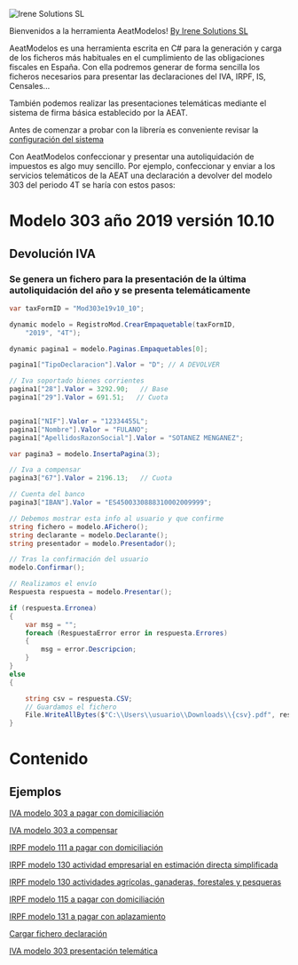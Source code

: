 ![Irene Solutions SL](http://www.irenesolutions.com/archive/img/logo-irene-solutions-transparent-sm.png)

Bienvenidos a la herramienta AeatModelos!
[By Irene Solutions SL](https://www.irenesolutions.com)

AeatModelos es una herramienta escrita en C# para la generación y carga de los ficheros más habituales en el cumplimiento de las obligaciones fiscales en España. Con ella podremos generar de forma sencilla los ficheros necesarios para presentar las declaraciones del IVA, IRPF, IS, Censales...

También podemos realizar las presentaciones telemáticas mediante el sistema de firma básica establecido por la AEAT.

Antes de comenzar a probar con la librería es conveniente revisar la [configuración del sistema](https://github.com/mdiago/AeatModelos/wiki/000-Archivo-de-configuraci%C3%B3n)

Con AeatModelos confeccionar y presentar una autoliquidación de impuestos es algo muy sencillo. Por ejemplo, confeccionar y enviar a los servicios telemáticos de la AEAT una declaración a devolver del modelo 303 del periodo 4T se haría con estos pasos:

# Modelo 303 año 2019 versión 10.10
## Devolución IVA 
### Se genera un fichero para la presentación de la última autoliquidación del año y se presenta telemáticamente

```C#
var taxFormID = "Mod303e19v10_10";

dynamic modelo = RegistroMod.CrearEmpaquetable(taxFormID,
    "2019", "4T");

dynamic pagina1 = modelo.Paginas.Empaquetables[0];

pagina1["TipoDeclaracion"].Valor = "D"; // A DEVOLVER

// Iva soportado bienes corrientes
pagina1["28"].Valor = 3292.90;   // Base
pagina1["29"].Valor = 691.51;   // Cuota


pagina1["NIF"].Valor = "12334455L";
pagina1["Nombre"].Valor = "FULANO";
pagina1["ApellidosRazonSocial"].Valor = "SOTANEZ MENGANEZ";

var pagina3 = modelo.InsertaPagina(3);

// Iva a compensar
pagina3["67"].Valor = 2196.13;   // Cuota

// Cuenta del banco
pagina3["IBAN"].Valor = "ES4500330888310002009999";

// Debemos mostrar esta info al usuario y que confirme
string fichero = modelo.AFichero();
string declarante = modelo.Declarante();
string presentador = modelo.Presentador();

// Tras la confirmación del usuario
modelo.Confirmar();

// Realizamos el envío
Respuesta respuesta = modelo.Presentar();

if (respuesta.Erronea) 
{
    var msg = "";
    foreach (RespuestaError error in respuesta.Errores)
    {
        msg = error.Descripcion;
    }
}
else 
{

    string csv = respuesta.CSV;
    // Guardamos el fichero
    File.WriteAllBytes($"C:\\Users\\usuario\\Downloads\\{csv}.pdf", respuesta.DatosPdf);
}

```

# Contenido

## Ejemplos

[IVA modelo 303 a pagar con domiciliación](https://github.com/mdiago/AeatModelos/wiki/001-Ejemplo:-IVA-Modelo-303-a%C3%B1o-2019-versi%C3%B3n-10.10-(Declaraci%C3%B3n-domiciliada))

[IVA modelo 303 a compensar](https://github.com/mdiago/AeatModelos/wiki/002-Ejemplo:-IVA-Modelo-303-a%C3%B1o-2019-versi%C3%B3n-10.10-(Declaraci%C3%B3n-a-compensar))

[IRPF modelo 111 a pagar con domiciliación](https://github.com/mdiago/AeatModelos/wiki/003-Ejemplo:-IRPF-Modelo-111-a%C3%B1o-2016-versi%C3%B3n-18)

[IRPF modelo 130 actividad empresarial en estimación directa simplificada ](https://github.com/mdiago/AeatModelos/wiki/004-Ejemplo:-IRPF-Pago-a-cuenta-estimaci%C3%B3n-directa-Modelo-130-a%C3%B1o-2015)

[IRPF modelo 130 actividades agrícolas, ganaderas, forestales y pesqueras](https://github.com/mdiago/AeatModelos/wiki/005-Ejemplo:-IRPF-Pago-a-cuenta-estimaci%C3%B3n-directa-Modelo-130-a%C3%B1o-2015-(Actividades-agr%C3%ADcolas,-ganaderas,-forestales-y-pesqueras))

[IRPF modelo 115 a pagar con domiciliación](https://github.com/mdiago/AeatModelos/wiki/006-Ejemplo:-Arrendamientos-inmuebles-urbanos-Modelo-115-a%C3%B1o-2015-versi%C3%B3n-1.3
)

[IRPF modelo 131 a pagar con aplazamiento](https://github.com/mdiago/AeatModelos/wiki/007-Ejemplo:-Pago-a-cuenta-IRPF-m%C3%B3dulos-Modelo-131-a%C3%B1o-2019-versi%C3%B3n-1.00)

[Cargar fichero declaración](https://github.com/mdiago/AeatModelos/wiki/008-Ejemplo:-Cargar-un-fichero-de-declaraci%C3%B3n)

[IVA modelo 303 presentación telemática](https://github.com/mdiago/AeatModelos/wiki/009-Ejemplo:-Modelo-303-4T-a-devolver-con-presentaci%C3%B3n-telem%C3%A1tica)
